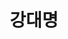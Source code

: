 ---
layout: author
name: clark.kang
title: 강대명
url: http://charsyam.wordpress.com
image: http://meta-kage.kakaocdn.net/dn/osa/blog/content_images_2016_03_clark-young.jpg
---